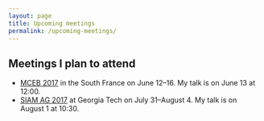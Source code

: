 ```yaml
---
layout: page
title: Upcoming meetings
permalink: /upcoming-meetings/
---
```


## Meetings I plan to attend
- [MCEB 2017](http://www.lirmm.fr/mceb2017/) in the South France on June 12–16. My talk is on June 13 at 12:00.
- [SIAM AG 2017](https://www.siam.org/meetings/ag17/) at Georgia Tech on July 31–August 4. My talk is on August 1 at 10:30.
